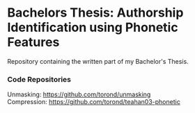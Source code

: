 # Bachelors Thesis: Authorship Identification using Phonetic Features
Repository containing the written part of my Bachelor's Thesis.

### Code Repositories
Unmasking: https://github.com/torond/unmasking  
Compression: https://github.com/torond/teahan03-phonetic
